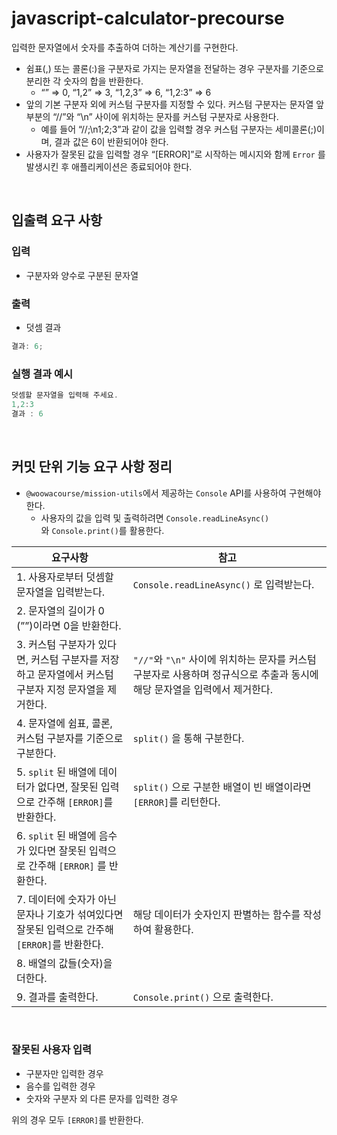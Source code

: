 # javascript-calculator-precourse

입력한 문자열에서 숫자를 추출하여 더하는 계산기를 구현한다.

- 쉼표(,) 또는 콜론(:)을 구분자로 가지는 문자열을 전달하는 경우 구분자를 기준으로 분리한 각 숫자의 합을 반환한다.
  - “” ⇒ 0, “1,2” ⇒ 3, “1,2,3” ⇒ 6, “1,2:3” ⇒ 6
- 앞의 기본 구분자 외에 커스텀 구분자를 지정할 수 있다. 커스텀 구분자는 문자열 앞부분의 “//”와 “\n” 사이에 위치하는 문자를 커스텀 구분자로 사용한다.
  - 예를 들어 “//;\n1;2;3”과 같이 값을 입력할 경우 커스텀 구분자는 세미콜론(;)이며, 결과 값은 6이 반환되어야 한다.
- 사용자가 잘못된 값을 입력할 경우 “[ERROR]”로 시작하는 메시지와 함께 `Error` 를 발생시킨 후 애플리케이션은 종료되어야 한다.

<br />

## 입출력 요구 사항

### 입력

- 구분자와 양수로 구분된 문자열

### 출력

- 덧셈 결과

```jsx
결과: 6;
```

### 실행 결과 예시

```jsx
덧셈할 문자열을 입력해 주세요.
1,2:3
결과 : 6
```

<br />

## 커밋 단위 기능 요구 사항 정리

- `@woowacourse/mission-utils`에서 제공하는 `Console` API를 사용하여 구현해야 한다.
  - 사용자의 값을 입력 및 출력하려면 `Console.readLineAsync()`와 `Console.print()`를 활용한다.

| **요구사항**                                                                                         | **참고**                                                                                                                  |
| ---------------------------------------------------------------------------------------------------- | ------------------------------------------------------------------------------------------------------------------------- |
| 1. 사용자로부터 덧셈할 문자열을 입력받는다.                                                          | `Console.readLineAsync()` 로 입력받는다.                                                                                  |
| 2. 문자열의 길이가 0 (””)이라면 0을 반환한다.                                                        |                                                                                                                           |
| 3. 커스텀 구분자가 있다면, 커스텀 구분자를 저장하고 문자열에서 커스텀 구분자 지정 문자열을 제거한다. | `"//"`와 `"\n"` 사이에 위치하는 문자를 커스텀 구분자로 사용하며 정규식으로 추출과 동시에 해당 문자열을 입력에서 제거한다. |
| 4. 문자열에 쉼표, 콜론, 커스텀 구분자를 기준으로 구분한다.                                           | `split()` 을 통해 구분한다.                                                                                               |
| 5. `split` 된 배열에 데이터가 없다면, 잘못된 입력으로 간주해 `[ERROR]`를 반환한다.                   | `split()` 으로 구분한 배열이 빈 배열이라면 `[ERROR]`를 리턴한다.                                                          |
| 6. `split` 된 배열에 음수가 있다면 잘못된 입력으로 간주해 `[ERROR]` 를 반환한다.                     |                                                                                                                           |
| 7. 데이터에 숫자가 아닌 문자나 기호가 섞여있다면 잘못된 입력으로 간주해 `[ERROR]`를 반환한다.        | 해당 데이터가 숫자인지 판별하는 함수를 작성하여 활용한다.                                                                 |
| 8. 배열의 값들(숫자)을 더한다.                                                                       |                                                                                                                           |
| 9. 결과를 출력한다.                                                                                  | `Console.print()` 으로 출력한다.                                                                                          |

<br />

### 잘못된 사용자 입력

- 구분자만 입력한 경우
- 음수를 입력한 경우
- 숫자와 구분자 외 다른 문자를 입력한 경우

위의 경우 모두 `[ERROR]`를 반환한다.
